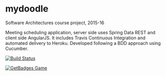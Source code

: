 mydoodle
========

Software Architectures course project, 2015-16

Meeting scheduling application, server side uses Spring Data REST and client side AngularJS. It includes Travis Continuous Integration and automated delivery to Heroku. Developed following a BDD approach using Cucumber.

[![Build Status](https://travis-ci.org/UdL-EPS-SoftArch/softarch-1516.svg?branch=master)](https://travis-ci.org/UdL-EPS-SoftArch/softarch-1516/branches)

[![GetBadges Game](https://udl-eps-softarch-softarch-1516.getbadges.io/shield/company/udl-eps-softarch-softarch-1516)](https://udl-eps-softarch-softarch-1516.getbadges.io/?ref=shield-game)
